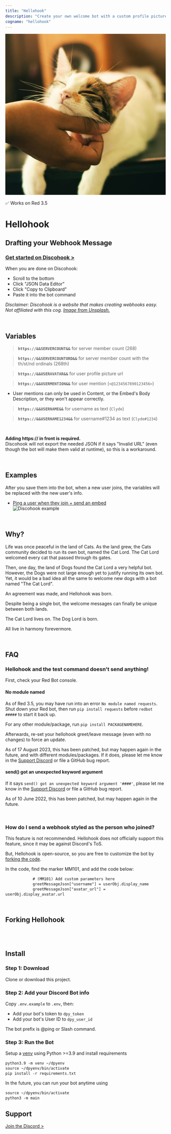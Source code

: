 ```yaml
---
title: "Hellohook"
description: "Create your own welcome bot with a custom profile picture! Set the welcome message to be regular text and/or an embed. Comes with usernames, user avatars, pings/mentions, server member counts, and leave messages. Send different welcome messsages based on the invite url! Create different 'bots' using webhooks."
cogname: "hellohook"
---
```


<img src="./hellohook.jpg" alt="Logo: a resting cat being scratched in the chin" class="mb-2 h-24 rounded aspect-square" />

<span class="px-3 py-1 text-xs text-white bg-green-600 rounded-full select-none">✅ Works on Red 3.5</span>

# Hellohook

<component-coghero cog="hellohook" desc="Create your own welcome bot with a custom profile picture! Set the welcome message to be regular text and/or an embed. Comes with usernames, user avatars, pings/mentions, server member counts, and leave messages. Send different welcome messsages based on the invite url! Create different 'bots' using webhooks."></component-coghero>


## Drafting your Webhook Message

### [Get started on Discohook >](https://discohook.org/?data=eyJtZXNzYWdlcyI6W3siZGF0YSI6eyJjb250ZW50IjpudWxsLCJlbWJlZHMiOlt7InRpdGxlIjoiVGl0bGUgU2FtcGxlIiwiZGVzY3JpcHRpb24iOiJEZXNjcmlwdGlvbiBTYW1wbGUiLCJjb2xvciI6MTAwNjYzNjMsImF1dGhvciI6eyJuYW1lIjoiQXV0aG9yIFNhbXBsZSJ9LCJmb290ZXIiOnsidGV4dCI6IkZvb3RlciBTYW1wbGUifSwiaW1hZ2UiOnsidXJsIjoiaHR0cHM6Ly9jZG4uZGlzY29yZGFwcC5jb20vYXR0YWNobWVudHMvODc1OTA3MTU3ODUyMjk5Mjc0Lzg3NTkwNzQ3NzIzNTk4MjM1Ni91bnNwbGFzaC5jb20tcGhvdG9zLVg0NUd5SXBqcFpjLmpwZyJ9fV19fV19)  

When you are done on Discohook:
- Scroll to the bottom
- Click "JSON Data Editor"
- Click "Copy to Clipboard"
- Paste it into the bot command

*Disclaimer: Discohook is a website that makes creating webhooks easy. Not affiliated with this cog. [Image from Unsplash.](https://unsplash.com/photos/X45GyIpjpZc)*

<br />

## Variables

> **`https://&&SERVERCOUNT&&`** for server member count (268)

> **`https://&&SERVERCOUNTORD&&`** for server member count with the th/st/nd ordinals (268th)

> **`https://&&USERAVATAR&&`** for user profile picture url

> **`https://&&USERMENTION&&`** for user mention (`<@1234567890123456>`)

- User mentions can only be used in Content, or the Embed's Body Description, or they won't appear correctly.

> **`https://&&USERNAME&&`** for username as text (`Clyde`)

> **`https://&&USERNAME1234&&`** for username#1234 as text (`Clyde#1234`)

<br />

**Adding https:// in front is required.**  
Discohook will not export the needed JSON if it says "Invalid URL" (even though the bot will make them valid at runtime), so this is a workaround.

<br />


## Examples

After you save them into the bot, when a new user joins, the variables will be replaced with the new user's info.

- [Ping a user when they join + send an embed](https://discohook.org/?data=eyJtZXNzYWdlcyI6W3siZGF0YSI6eyJjb250ZW50IjoiaHR0cHM6Ly8mJlVTRVJNRU5USU9OJiYiLCJlbWJlZHMiOlt7InRpdGxlIjoiV2VsY29tZSB0byBIZWxsb2hvb2sgOikiLCJkZXNjcmlwdGlvbiI6IkxvcmVtIGlwc3VtIGRvbG9yIHNpdCBhbWV0LCBjb25zZWN0ZXR1ciBhZGlwaXNjaW5nIGVsaXQsIHNlZCBkbyBlaXVzbW9kIHRlbXBvciBpbmNpZGlkdW50IHV0IGxhYm9yZSBldCBkb2xvcmUgbWFnbmEgYWxpcXVhLiIsImNvbG9yIjoxNDUwMDY3NSwidGh1bWJuYWlsIjp7InVybCI6Imh0dHBzOi8vJiZVU0VSQVZBVEFSJiYifX1dfX1dfQ)  
![Discohook example](https://cdn.discordapp.com/attachments/875907157852299274/934225213393076224/Screenshot_2022-01-21_at_15-17-00_Discohook.png)

<br />

## Why?

Life was once peaceful in the land of Cats. As the land grew, the Cats community decided to run its own bot, named the Cat Lord. The Cat Lord welcomed every cat that passed through its gates.

Then, one day, the land of Dogs found the Cat Lord a very helpful bot. However, the Dogs were not large enough yet to justify running its own bot. Yet, it would be a bad idea all the same to welcome new dogs with a bot named "The Cat Lord".

An agreement was made, and Hellohook was born.

Despite being a single bot, the welcome messages can finally be unique between both lands.

The Cat Lord lives on. The Dog Lord is born.

All live in harmony forevermore.

<br />

## FAQ

### **Hellohook and the test command doesn't send anything!**

First, check your Red Bot console.

#### No module named

As of Red 3.5, you may have run into an error `No module named requests`. Shut down your Red bot, then run `pip install requests` before `redbot #####` to start it back up.

For any other module/package, run `pip install PACKAGENAMEHERE`.

Afterwards, re-set your hellohook greet/leave message (even with no changes) to force an update.

As of 17 August 2023, this has been patched, but may happen again in the future, and with different modules/packages. If it does, please let me know in the [Support Discord](/discord) or file a GitHub bug report.

#### send() got an unexpected keyword argument

If it says `send() got an unexpected keyword argument '####'`, please let me know in the [Support Discord](/discord) or file a GitHub bug report.

As of 10 June 2022, this has been patched, but may happen again in the future.

<br />

### **How do I send a webhook styled as the person who joined?**

This feature is not recommended. Hellohook does not officially support this feature, since it may be against Discord's ToS.

But, Hellohook is open-source, so you are free to customize the bot by [forking the code](#forking-hellohook).

In the code, find the marker MM101, and add the code below:

```
            # (MM101) Add custom parameters here
            greetMessageJson["username"] = userObj.display_name
            greetMessageJson["avatar_url"] = userObj.display_avatar.url
```

<br />

## Forking Hellohook

<component-cogfork cog="hellohook"></component-cogfork>
<br /><br />

## Install

### Step 1: Download

Clone or download this project.

### Step 2: Add your Discord Bot info

Copy `.env.example` to `.env`, then:
- Add your bot's token to `dpy_token`
- Add your bot's User ID to `dpy_user_id`

The bot prefix is @ping or Slash command.

### Step 3: Run the Bot

Setup a [venv](https://docs.python.org/3/library/venv.html) using Python >=3.9 and install requirements

```
python3.9 -m venv ~/dpyenv
source ~/dpyenv/bin/activate
pip install -r requirements.txt
```

In the future, you can run your bot anytime using
```
source ~/dpyenv/bin/activate
python3 -m main
```


## Support

[Join the Discord >](https://coffeebank.github.io/discord)
